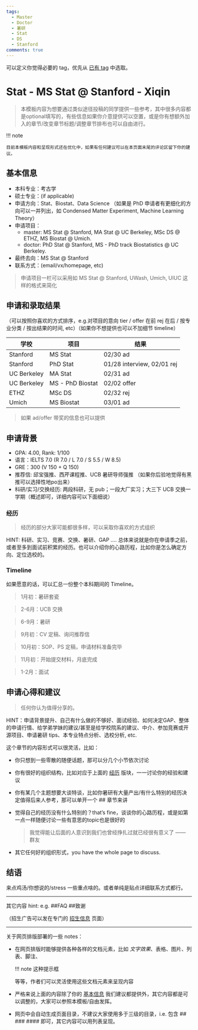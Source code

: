 ```yaml
---
tags:
  - Master
  - Doctor
  - 暑研
  - Stat
  - DS
  - Stanford
comments: true
---
```


可以定义你觉得必要的 tag，优先从 [已有 tag](../tags/) 中选取。

# Stat - MS Stat @ Stanford - Xiqin


> 本模板内容为想要通过类似途径投稿的同学提供一些参考，其中很多内容都是optional填写的，有些信息如果你介意提供可以空置，或是你有想额外加入的章节/改变章节标题/调整章节排布也可以自由进行。


!!! note

    目前本模板内容和呈现形式还在优化中，如果有任何建议可以在本页面末尾的评论区留下你的建议。

## 基本信息

- 本科专业：考古学
- 硕士专业：(if applicable)
- 申请方向：Stat、Biostat、Data Science （如果是 PhD 申请者有更细化的方向可以一并列出，如 Condensed Matter Experiment, Machine Learning Theory）
- 申请项目：
    - master: MS Stat @ Stanford, MA Stat @ UC Berkeley, MSc DS @ ETHZ, MS Biostat @ Umich.
    - doctor: PhD Stat @ Stanford, MS - PhD track Biostatistics @ UC Berkeley.
- 最终去向：MS Stat @ Stanford
- 联系方式：(email/vx/homepage, etc)

> 申请项目一栏可以采用如 MS Stat @ Stanford, UWash, Umich, UIUC 这样的格式来简化

## 申请和录取结果

（可以按照你喜欢的方式排序，e.g.对项目的意向 tier / offer 在前 rej 在后 / 按专业分类 / 按出结果的时间, etc）（如果你不想提供也可以不加细节 timeline）

| 学校 | 项目 | 结果 |
| ---- | ---- | ---- |
| Stanford | MS Stat | 02/30 ad |
| Stanford | PhD Stat | 01/28 interview, 02/01 rej |
| UC Berkeley | MA Stat |02/31 ad |
| UC Berkeley | MS - PhD Biostat |02/02 offer |
| ETHZ | MSc DS | 02/32 rej |
| Umich | MS Biostat | 03/01 ad |

> 如果 ad/offer 带奖的信息也可以提供

## 申请背景

- GPA: 4.00, Rank: 1/100
- 语言：IELTS 7.0 (R 7.0 / L 7.0 / S 5.5 / W 8.5)
- GRE：300 (V 150 + Q 150)
- 推荐信: 邱宝强推、西芹课程推、UCB 暑研导师强推 （如果你后验地觉得有黑推可以选择性地po出来）
- 科研/实习/交换经历: 两段科研，无 pub；一段大厂实习；大三下 UCB 交换一学期（概述即可，详细内容可以下面细说）

### 经历

> 经历的部分大家可能都很多样，可以采取你喜欢的方式组织

HINT: 科研、实习、竞赛、交换、暑研、GAP ….  总体来说就是你在申请季之前，或者至多到面试前积累的经历。也可以介绍你的心路历程，比如你是怎么确定方向、定位选校的。

### Timeline

如果愿意的话，可以汇总一份整个本科期间的 Timeline。

> 1月初：暑研套瓷

> 2-6月：UCB 交换

> 6-9月：暑研

> 9月初：CV 定稿、询问推荐信

> 10月初：SOP、PS 定稿，申请材料准备完毕

> 11月初：开始提交材料，月底完成

> 1-2月：面试

## 申请心得和建议

> 任何你认为值得分享的。

HINT：申请背景提升、自己有什么做的不够好、面试经验、如何决定GAP、整体的申请行情、给学弟学妹的建议/甚至是给学校院系的建议、中介、参加竞赛或开源项目、申请暑研 tips、本专业特点分析、选校分析, etc.

这个章节的内容形式可以很灵活，比如：

- 你只想到一些零散的随便话题，那可以分几个小节依次讨论
- 你有很好的组织结构，比如对应于上面的 [经历](#31) 版块，一一讨论你的经验和建议
- 你有某几个主题想要大谈特谈，比如你暑研有大量产出/有什么特别的经历决定值得后来人参考，那可以单开一个 ## 章节来讲
- 觉得自己的经历没有什么特别的？that’s fine，谈谈你的心路历程，或是如第一点一样随便讨论一些有意思的topic也是很好的
  > 我觉得能让后面的人意识到我们也曾经挣扎过就已经很有意义了 —— 群友

- 其它任何好的组织形式，you have the whole page to discuss.

## 结语

来点鸡汤/你想说的/stress 一些重点啥的。或者单纯是贴点详细联系方式都行。

-------------------

其它内容 hint: e.g. ##FAQ ##致谢

（招生广告可以发在专门的 [招生信息](/ad/index.md) 页面）

-------------------

关于网页排版部署的一些 notes：

-   在网页排版时能够提供各种各样的文档元素，比如 *文字效果*、表格、图片、列表、脚注、

    !!! note
        这种提示框

    等等，作者们可以灵活使用这些文档元素来呈现内容

-   严格来说上面的内容除了你的 [基本信息](#1) 我们建议都提供外，其它内容都是可以调整的，大家可以参照本模板/自由发挥。
-   网页中会自动生成页面目录，不建议大家使用多于三级的目录，i.e. 包含 ## ### #### 即可，其它内容可以用列表呈现。
